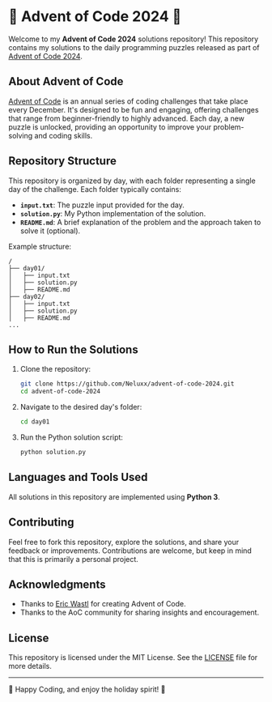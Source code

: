 
# 🎄 Advent of Code 2024 🎄

Welcome to my **Advent of Code 2024** solutions repository! This repository contains my solutions to the daily programming puzzles released as part of [Advent of Code 2024](https://adventofcode.com/2024).

## About Advent of Code

[Advent of Code](https://adventofcode.com/) is an annual series of coding challenges that take place every December. It's designed to be fun and engaging, offering challenges that range from beginner-friendly to highly advanced. Each day, a new puzzle is unlocked, providing an opportunity to improve your problem-solving and coding skills.

## Repository Structure

This repository is organized by day, with each folder representing a single day of the challenge. Each folder typically contains:

- **`input.txt`**: The puzzle input provided for the day.
- **`solution.py`**: My Python implementation of the solution.
- **`README.md`**: A brief explanation of the problem and the approach taken to solve it (optional).

Example structure:
```
/
├── day01/
│   ├── input.txt
│   ├── solution.py
│   ├── README.md
├── day02/
│   ├── input.txt
│   ├── solution.py
│   ├── README.md
...
```

## How to Run the Solutions

1. Clone the repository:
   ```bash
   git clone https://github.com/Neluxx/advent-of-code-2024.git
   cd advent-of-code-2024
   ```

2. Navigate to the desired day's folder:
   ```bash
   cd day01
   ```

3. Run the Python solution script:
   ```bash
   python solution.py
   ```

## Languages and Tools Used

All solutions in this repository are implemented using **Python 3**. 

## Contributing

Feel free to fork this repository, explore the solutions, and share your feedback or improvements. Contributions are welcome, but keep in mind that this is primarily a personal project.

## Acknowledgments

- Thanks to [Eric Wastl](https://twitter.com/ericwastl) for creating Advent of Code.
- Thanks to the AoC community for sharing insights and encouragement.

## License

This repository is licensed under the MIT License. See the [LICENSE](LICENSE) file for more details.

---

🎅 Happy Coding, and enjoy the holiday spirit! 🎄
